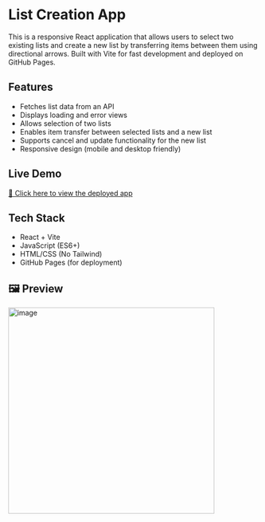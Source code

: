 # List Creation App

This is a responsive React application that allows users to select two existing lists and create a new list by transferring items between them using directional arrows. Built with Vite for fast development and deployed on GitHub Pages.

## Features

- Fetches list data from an API
- Displays loading and error views
- Allows selection of two lists
- Enables item transfer between selected lists and a new list
- Supports cancel and update functionality for the new list
- Responsive design (mobile and desktop friendly)

##  Live Demo

[🔗 Click here to view the deployed app](https://github.com/Andyy0007/List-creation-app)

## Tech Stack

- React + Vite
- JavaScript (ES6+)
- HTML/CSS (No Tailwind)
- GitHub Pages (for deployment)

## 🖼 Preview

<img width="414" alt="image" src="https://github.com/user-attachments/assets/153f9f9c-01c8-4065-8dd8-ae7f937433a5" />



